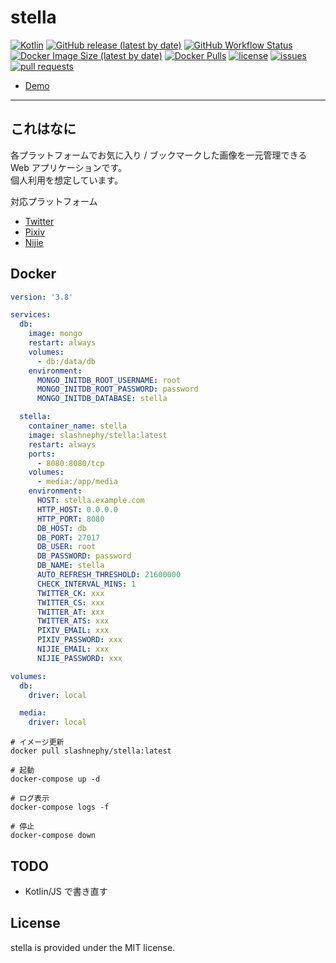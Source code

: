 # stella

[![Kotlin](https://img.shields.io/badge/Kotlin-1.4.30-blue)](https://kotlinlang.org)
[![GitHub release (latest by date)](https://img.shields.io/github/v/release/SlashNephy/stella)](https://github.com/SlashNephy/stella/releases)
[![GitHub Workflow Status](https://img.shields.io/github/workflow/status/SlashNephy/stella/Docker)](https://hub.docker.com/r/slashnephy/stella)
[![Docker Image Size (latest by date)](https://img.shields.io/docker/image-size/slashnephy/stella)](https://hub.docker.com/r/slashnephy/stella)
[![Docker Pulls](https://img.shields.io/docker/pulls/slashnephy/stella)](https://hub.docker.com/r/slashnephy/stella)
[![license](https://img.shields.io/github/license/SlashNephy/stella)](https://github.com/SlashNephy/stella/blob/master/LICENSE)
[![issues](https://img.shields.io/github/issues/SlashNephy/stella)](https://github.com/SlashNephy/stella/issues)
[![pull requests](https://img.shields.io/github/issues-pr/SlashNephy/stella)](https://github.com/SlashNephy/stella/pulls)

- [Demo](https://stella.starry.blue)

---

## これはなに
各プラットフォームでお気に入り / ブックマークした画像を一元管理できる Web アプリケーションです。  
個人利用を想定しています。

対応プラットフォーム
- [Twitter](https://twitter.com)
- [Pixiv](https://pixiv.net)
- [Nijie](https://nijie.info)

## Docker
```yaml
version: '3.8'

services:
  db:
    image: mongo
    restart: always
    volumes:
      - db:/data/db
    environment:
      MONGO_INITDB_ROOT_USERNAME: root
      MONGO_INITDB_ROOT_PASSWORD: password
      MONGO_INITDB_DATABASE: stella

  stella:
    container_name: stella
    image: slashnephy/stella:latest
    restart: always
    ports:
      - 8080:8080/tcp
    volumes:
      - media:/app/media
    environment:
      HOST: stella.example.com
      HTTP_HOST: 0.0.0.0
      HTTP_PORT: 8080
      DB_HOST: db
      DB_PORT: 27017
      DB_USER: root
      DB_PASSWORD: password
      DB_NAME: stella
      AUTO_REFRESH_THRESHOLD: 21600000
      CHECK_INTERVAL_MINS: 1
      TWITTER_CK: xxx
      TWITTER_CS: xxx
      TWITTER_AT: xxx
      TWITTER_ATS: xxx
      PIXIV_EMAIL: xxx
      PIXIV_PASSWORD: xxx
      NIJIE_EMAIL: xxx
      NIJIE_PASSWORD: xxx

volumes:
  db:
    driver: local

  media:
    driver: local
```

```console
# イメージ更新
docker pull slashnephy/stella:latest

# 起動
docker-compose up -d

# ログ表示
docker-compose logs -f

# 停止
docker-compose down
```

## TODO

- Kotlin/JS で書き直す

## License
stella is provided under the MIT license.
